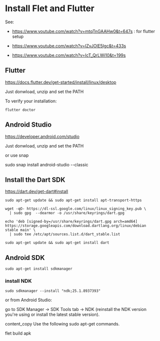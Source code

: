 # Install Flet and Flutter

See:
- https://www.youtube.com/watch?v=mtqTnGAAHw0&t=647s : for flutter setup

- https://www.youtube.com/watch?v=IZvJOlE5lgc&t=433s
- https://www.youtube.com/watch?v=IcT_QrLWi10&t=199s



## Flutter

https://docs.flutter.dev/get-started/install/linux/desktop

Just donwload, unzip and set the PATH

To verify your installation:

    flutter doctor



## Android Studio

https://developer.android.com/studio

Just donwload, unzip and set the PATH

or use snap

sudo snap install android-studio --classic




## Install the Dart SDK

https://dart.dev/get-dart#install

```
sudo apt-get update && sudo apt-get install apt-transport-https

wget -qO- https://dl-ssl.google.com/linux/linux_signing_key.pub \
  | sudo gpg  --dearmor -o /usr/share/keyrings/dart.gpg

echo 'deb [signed-by=/usr/share/keyrings/dart.gpg arch=amd64] https://storage.googleapis.com/download.dartlang.org/linux/debian stable main' \
  | sudo tee /etc/apt/sources.list.d/dart_stable.list

sudo apt-get update && sudo apt-get install dart
```

## Android SDK

    sudo apt-get install sdkmanager

### install NDK

    sudo sdkmanager --install "ndk;25.1.8937393"

or from Android Studio:

go to SDK Manager → SDK Tools tab → NDK (reinstall the NDK version you're using or install the latest stable version).



content_copy
Use the following sudo apt-get commands.





flet build apk
